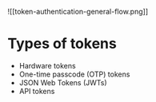 ![[token-authentication-general-flow.png]]

# Types of tokens
- Hardware tokens
- One-time passcode (OTP) tokens
- JSON Web Tokens (JWTs) 
- API tokens